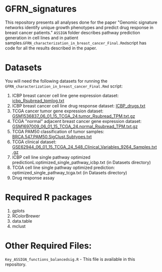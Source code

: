 # GFRN_signatures

This repository presents all analyses done for the paper "Genomic signature networks identify unique growth phenotypes and predict drug response in breast cancer patients." `ASSIGN` folder describes pathway prediction generation in cell lines and in patient samples.`GFRN_characterization_in_breast_cancer_Final.Rmd`script has code for all the results described in the paper. 

# Datasets

You will need the following datasets for running the `GFRN_characterization_in_breast_cancer_Final.Rmd` script:

1. ICBP breast cancer cell line gene expression dataset: [icbp_Rsubread_tpmlog.txt](https://www.dropbox.com/sh/moyt4evz0cowbl1/AACZKh5uti9Lsc4xv2dYhRgNa?dl=0)
2. ICBP breast cancer cell line drug response dataset: [ICBP_drugs.txt](https://static-content.springer.com/esm/art%3A10.1186%2Fs13059-015-0658-5/MediaObjects/13059_2015_658_MOESM2_ESM.xlsx)
3. TCGA cancer tumor gene expression dataset: [GSM1536837_06_01_15_TCGA_24.tumor_Rsubread_TPM.txt.gz](http://www.ncbi.nlm.nih.gov/geo/download/?acc=GSM1536837&format=file&file=GSM1536837%5F06%5F01%5F15%5FTCGA%5F24%2Etumor%5FRsubread%5FTPM%2Etxt%2Egz)
4. TCGA "normal" adjacent breast cancer gene expression dataset: [GSM1697009_06_01_15_TCGA_24.normal_Rsubread_TPM.txt.gz](http://www.ncbi.nlm.nih.gov/geo/download/?acc=GSM1697009&format=file&file=GSM1697009%5F06%5F01%5F15%5FTCGA%5F24%2Enormal%5FRsubread%5FTPM%2Etxt%2Egz)
5. TCGA PAM50 classification of tumor samples: [BRCA.547.PAM50.SigClust.Subtypes.txt](https://tcga-data.nci.nih.gov/docs/publications/brca_2012/BRCA.547.PAM50.SigClust.Subtypes.txt)
6. TCGA clinical dataset: [GSE62944_06_01_15_TCGA_24_548_Clinical_Variables_9264_Samples.txt.gz](http://www.ncbi.nlm.nih.gov/geo/download/?acc=GSE62944&format=file&file=GSE62944%5F06%5F01%5F15%5FTCGA%5F24%5F548%5FClinical%5FVariables%5F9264%5FSamples%2Etxt%2Egz) 
7. ICBP cell line single pathway optimized predictionL:optimized_single_pathway_icbp.txt (in Datasets directory)
8. TCGA cell line single pathway optimized prediction: optimized_single_pathway_tcga.txt (in Datasets directory)
9. Drug response assay 

# Required R packages
1. gplots
2. RColorBrewer
3. data.table
4. mclust

# Other Required Files:
`Key_ASSIGN_functions_balancedsig.R` - This file is available in this repository.
